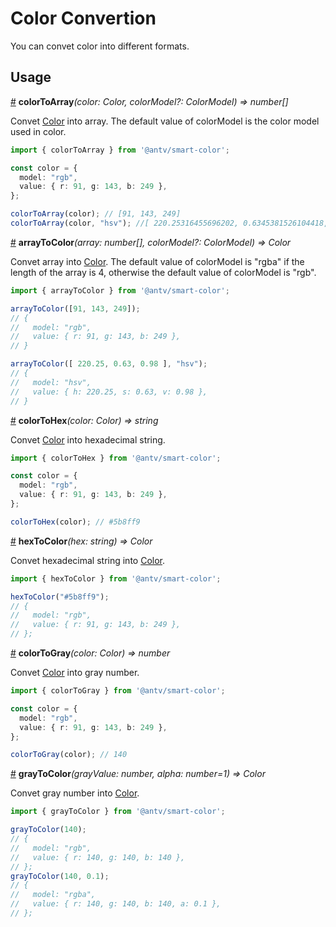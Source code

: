 # Color Convertion

You can convet color into different formats.

## Usage

<a name="colorToArray" href="#colorToArray">#</a> **colorToArray**<i>(color: Color, colorModel?: ColorModel) => number[]</i>

Convet [Color](https://github.com/neoddish/color-palette-json-schema#color) into array. 
The default value of colorModel is the color model used in color.

```ts
import { colorToArray } from '@antv/smart-color';

const color = {
  model: "rgb",
  value: { r: 91, g: 143, b: 249 },
}; 

colorToArray(color); // [91, 143, 249]
colorToArray(color, "hsv"); //[ 220.25316455696202, 0.6345381526104418, 0.9764705882352941 ]
```

<a name="arrayToColor" href="#arrayToColor">#</a> **arrayToColor**<i>(array: number[], colorModel?: ColorModel) => Color</i>

Convet array into [Color](https://github.com/neoddish/color-palette-json-schema#color). 
The default value of colorModel is "rgba" if the length of the array is 4, otherwise the default value of colorModel is "rgb".


```ts
import { arrayToColor } from '@antv/smart-color';

arrayToColor([91, 143, 249]); 
// {
//   model: "rgb",
//   value: { r: 91, g: 143, b: 249 },
// }

arrayToColor([ 220.25, 0.63, 0.98 ], "hsv");
// {
//   model: "hsv",
//   value: { h: 220.25, s: 0.63, v: 0.98 },
// }
```

<a name="colorToHex" href="#colorToHex">#</a> **colorToHex**<i>(color: Color) => string</i>

Convet [Color](https://github.com/neoddish/color-palette-json-schema#color) into hexadecimal string.

```ts
import { colorToHex } from '@antv/smart-color';

const color = {
  model: "rgb",
  value: { r: 91, g: 143, b: 249 },
}; 

colorToHex(color); // #5b8ff9
```

<a name="hexToColor" href="#hexToColor">#</a> **hexToColor**<i>(hex: string) => Color</i>

Convet hexadecimal string into [Color](https://github.com/neoddish/color-palette-json-schema#color).

```ts
import { hexToColor } from '@antv/smart-color';

hexToColor("#5b8ff9"); 
// {
//   model: "rgb",
//   value: { r: 91, g: 143, b: 249 },
// }; 
```

<a name="colorToGray" href="#colorToGray">#</a> **colorToGray**<i>(color: Color) => number</i>

Convet [Color](https://github.com/neoddish/color-palette-json-schema#color) into gray number.

```ts
import { colorToGray } from '@antv/smart-color';

const color = {
  model: "rgb",
  value: { r: 91, g: 143, b: 249 },
}; 

colorToGray(color); // 140
```

<a name="grayToColor" href="#grayToColor">#</a> **grayToColor**<i>(grayValue: number, alpha: number=1) => Color</i>

Convet gray number into [Color](https://github.com/neoddish/color-palette-json-schema#color).

```ts
import { grayToColor } from '@antv/smart-color';

grayToColor(140); 
// {
//   model: "rgb",
//   value: { r: 140, g: 140, b: 140 },
// }; 
grayToColor(140, 0.1); 
// {
//   model: "rgba",
//   value: { r: 140, g: 140, b: 140, a: 0.1 },
// }; 
```
